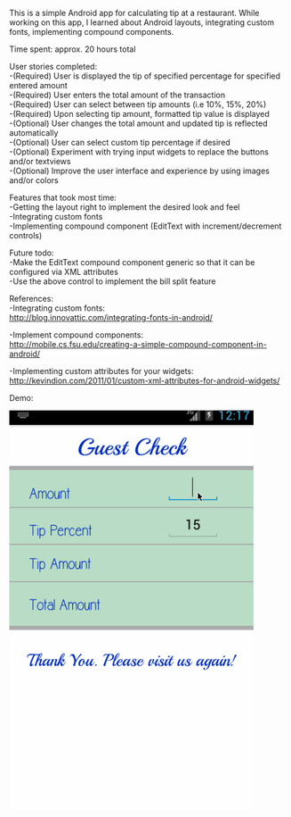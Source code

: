 This is a simple Android app for calculating tip at a restaurant. 
While working on this app, I learned about Android layouts, integrating custom fonts, implementing compound components. 

Time spent: approx. 20 hours total

User stories completed:  
-(Required) User is displayed the tip of specified percentage for specified entered amount  
-(Required) User enters the total amount of the transaction  
-(Required) User can select between tip amounts (i.e 10%, 15%, 20%)  
-(Required) Upon selecting tip amount, formatted tip value is displayed  
-(Optional) User changes the total amount and updated tip is reflected automatically  
-(Optional) User can select custom tip percentage if desired  
-(Optional) Experiment with trying input widgets to replace the buttons and/or textviews  
-(Optional) Improve the user interface and experience by using images and/or colors  

Features that took most time:  
-Getting the layout right to implement the desired look and feel  
-Integrating custom fonts  
-Implementing compound component (EditText with increment/decrement controls)  

Future todo:  
-Make the EditText compound component generic so that it can be configured via XML attributes  
-Use the above control to implement the bill split feature  

References:  
-Integrating custom fonts:  
http://blog.innovattic.com/integrating-fonts-in-android/

-Implement compound components:  
http://mobile.cs.fsu.edu/creating-a-simple-compound-component-in-android/

-Implementing custom attributes for your widgets:  
http://kevindion.com/2011/01/custom-xml-attributes-for-android-widgets/

Demo:  

![tip calculator demo](tip_calculator.gif "Tip Calculator Demo")

